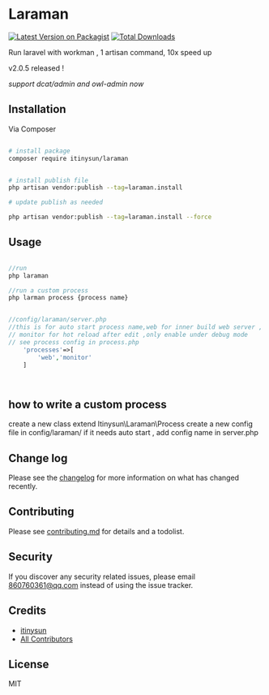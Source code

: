 # Laraman

[![Latest Version on Packagist][ico-version]][link-packagist]
[![Total Downloads][ico-downloads]][link-downloads]


Run laravel with workman , 1 artisan command, 10x speed up

v2.0.5 released ! 

_support dcat/admin and owl-admin now_


## Installation

Via Composer

``` bash

# install package
composer require itinysun/laraman


# install publish file
php artisan vendor:publish --tag=laraman.install

# update publish as needed

php artisan vendor:publish --tag=laraman.install --force
```

## Usage

```php

//run
php laraman

//run a custom process
php larman process {process name}


//config/laraman/server.php
//this is for auto start process name,web for inner build web server ,
// monitor for hot reload after edit ,only enable under debug mode
// see process config in process.php
    'processes'=>[
        'web','monitor'
    ]




```
## how to write a custom process
create a new class extend Itinysun\Laraman\Process
create a new config file in config/laraman/
if it needs auto start , add config name in server.php



## Change log

Please see the [changelog](changelog.md) for more information on what has changed recently.



## Contributing

Please see [contributing.md](contributing.md) for details and a todolist.

## Security

If you discover any security related issues, please email 860760361@qq.com instead of using the issue tracker.

## Credits

- [itinysun][link-author]
- [All Contributors][link-contributors]

## License

MIT

[ico-version]: https://img.shields.io/packagist/v/itinysun/laraman.svg?style=flat-square
[ico-downloads]: https://img.shields.io/packagist/dt/itinysun/laraman.svg?style=flat-square
[ico-travis]: https://img.shields.io/travis/itinysun/laraman/master.svg?style=flat-square
[ico-styleci]: https://styleci.io/repos/12345678/shield

[link-packagist]: https://packagist.org/packages/itinysun/laraman
[link-downloads]: https://packagist.org/packages/itinysun/laraman
[link-travis]: https://travis-ci.org/itinysun/laraman
[link-styleci]: https://styleci.io/repos/12345678
[link-author]: https://github.com/itinysun
[link-contributors]: ../../contributors
